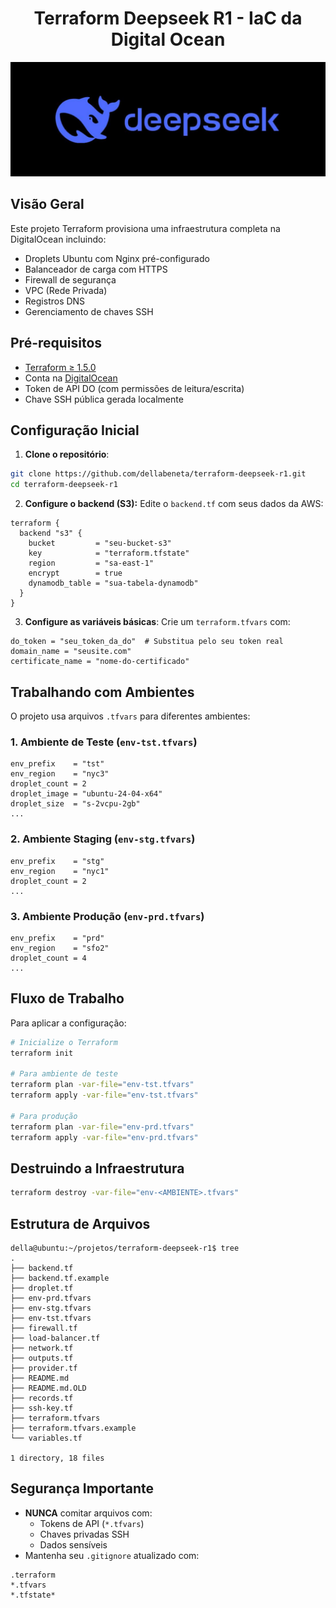 <h1 align="center">Terraform Deepseek R1 - IaC da Digital Ocean</h1>

![banner](assets/deepseek.jpg)

## Visão Geral
Este projeto Terraform provisiona uma infraestrutura completa na DigitalOcean incluindo:
- Droplets Ubuntu com Nginx pré-configurado
- Balanceador de carga com HTTPS
- Firewall de segurança
- VPC (Rede Privada)
- Registros DNS
- Gerenciamento de chaves SSH

## Pré-requisitos
- [Terraform ≥ 1.5.0](https://www.terraform.io/downloads)
- Conta na [DigitalOcean](https://cloud.digitalocean.com)
- Token de API DO (com permissões de leitura/escrita)
- Chave SSH pública gerada localmente

## Configuração Inicial
1. **Clone o repositório**:
```bash
git clone https://github.com/dellabeneta/terraform-deepseek-r1.git
cd terraform-deepseek-r1
```

2. **Configure o backend (S3):**
Edite o `backend.tf` com seus dados da AWS:
```hcl
terraform {
  backend "s3" {
    bucket         = "seu-bucket-s3"
    key            = "terraform.tfstate"
    region         = "sa-east-1"
    encrypt        = true
    dynamodb_table = "sua-tabela-dynamodb"
  }
}
```

3. **Configure as variáveis básicas**:
Crie um `terraform.tfvars` com:
```hcl
do_token = "seu_token_da_do"  # Substitua pelo seu token real
domain_name = "seusite.com"
certificate_name = "nome-do-certificado"
```

## Trabalhando com Ambientes
O projeto usa arquivos `.tfvars` para diferentes ambientes:

### 1. Ambiente de Teste (`env-tst.tfvars`)
```hcl
env_prefix    = "tst"
env_region    = "nyc3"
droplet_count = 2
droplet_image = "ubuntu-24-04-x64"
droplet_size  = "s-2vcpu-2gb"
...
```

### 2. Ambiente Staging (`env-stg.tfvars`)
```hcl
env_prefix    = "stg"
env_region    = "nyc1"
droplet_count = 2
...
```

### 3. Ambiente Produção (`env-prd.tfvars`)
```hcl
env_prefix    = "prd"
env_region    = "sfo2"
droplet_count = 4
...
```

## Fluxo de Trabalho
Para aplicar a configuração:

```bash
# Inicialize o Terraform
terraform init

# Para ambiente de teste
terraform plan -var-file="env-tst.tfvars"
terraform apply -var-file="env-tst.tfvars"

# Para produção
terraform plan -var-file="env-prd.tfvars"
terraform apply -var-file="env-prd.tfvars"
```

## Destruindo a Infraestrutura
```bash
terraform destroy -var-file="env-<AMBIENTE>.tfvars"
```

## Estrutura de Arquivos
```
della@ubuntu:~/projetos/terraform-deepseek-r1$ tree
.
├── backend.tf
├── backend.tf.example
├── droplet.tf
├── env-prd.tfvars
├── env-stg.tfvars
├── env-tst.tfvars
├── firewall.tf
├── load-balancer.tf
├── network.tf
├── outputs.tf
├── provider.tf
├── README.md
├── README.md.OLD
├── records.tf
├── ssh-key.tf
├── terraform.tfvars
├── terraform.tfvars.example
└── variables.tf

1 directory, 18 files
```

## Segurança Importante
- **NUNCA** comitar arquivos com:
  - Tokens de API (`*.tfvars`)
  - Chaves privadas SSH
  - Dados sensíveis
- Mantenha seu `.gitignore` atualizado com:
```
.terraform
*.tfvars
*.tfstate*
